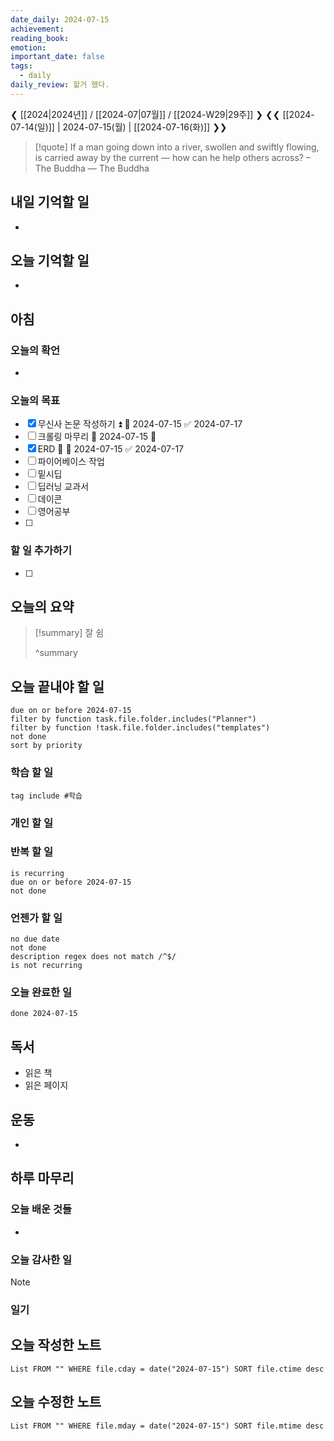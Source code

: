 ```yaml
---
date_daily: 2024-07-15
achievement: 
reading_book: 
emotion: 
important_date: false
tags:
  - daily
daily_review: 할거 했다.
---
```

❮ [[2024|2024년]] / [[2024-07|07월]] / [[2024-W29|29주]] ❯
❮❮ [[2024-07-14(일)]] | 2024-07-15(월) | [[2024-07-16(화)]] ❯❯


> [!quote] If a man going down into a river, swollen and swiftly flowing, is carried away by the current — how can he help others across? – The Buddha
> — The Buddha

## 내일 기억할 일 
-

## 오늘 기억할 일
- 
## 아침 
### 오늘의 확언 
- 
### 오늘의 목표 
- [x] 무신사 논문 작성하기 ⏫ 📅 2024-07-15 ✅ 2024-07-17
- [ ] 크롤링 마무리 📅 2024-07-15 🔺 
- [x] ERD 🔼 📅 2024-07-15 ✅ 2024-07-17
- [ ] 파이어베이스 작업
- [ ] 밑시딥
- [ ] 딥러닝 교과서
- [ ] 데이콘
- [ ] 영어공부
- [ ] 

### 할 일 추가하기 
- [ ] 
## 오늘의 요약
>[!summary]
>잘 쉼
>
>^summary
>
## 오늘 끝내야 할 일 
```tasks
due on or before 2024-07-15 
filter by function task.file.folder.includes("Planner") 
filter by function !task.file.folder.includes("templates") 
not done 
sort by priority 
```
### 학습 할 일 
```tasks 
tag include #학습 
``` 
### 개인 할 일 

### 반복 할 일 
```tasks
is recurring
due on or before 2024-07-15 
not done
```

### 언젠가 할 일 
```tasks 
no due date 
not done 
description regex does not match /^$/
is not recurring
``` 
### 오늘 완료한 일 
```tasks
done 2024-07-15 
``` 
## 독서 
- 읽은 책 
- 읽은 페이지 
## 운동 
- 
## 하루 마무리 
### 오늘 배운 것들 
- 
### 오늘 감사한 일 
>[!note] 


### 일기 
## 오늘 작성한 노트 
```dataview 
List FROM "" WHERE file.cday = date("2024-07-15") SORT file.ctime desc 
``` 
## 오늘 수정한 노트 
 ```dataview 
 List FROM "" WHERE file.mday = date("2024-07-15") SORT file.mtime desc 
 ```
 